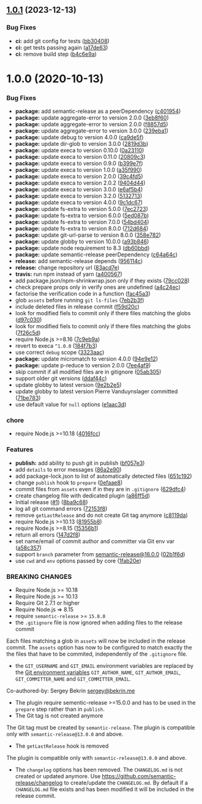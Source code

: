 ## [1.0.1](https://github.com/goraxe/git-release/compare/v1.0.0...v1.0.1) (2023-12-13)


### Bug Fixes

* **ci:** add git config for tests ([bb30408](https://github.com/goraxe/git-release/commit/bb304082708f57a542d5b783a6da1a4333927b3f))
* **ci:** get tests passing again ([a17de63](https://github.com/goraxe/git-release/commit/a17de63ce13f39dc91053f6916e804c3af287236))
* **ci:** remove build step ([b4c6e9a](https://github.com/goraxe/git-release/commit/b4c6e9a4f0850519e04624804c782517f3a67d93))

# 1.0.0 (2020-10-13)


### Bug Fixes

* **package:** add semantic-release as a peerDependency ([c401954](https://github.com/goraxe/git-release/commit/c401954a6090f7f0ba247faa66a0a1923e74badf))
* **package:** update aggregate-error to version 2.0.0 ([3eb8f60](https://github.com/goraxe/git-release/commit/3eb8f60dc31339fe607a7dbcdb9b18b7ca65127a))
* **package:** update aggregate-error to version 2.0.0 ([f8857d5](https://github.com/goraxe/git-release/commit/f8857d57f81dddddcbff72350d2c7ea8d20faea1))
* **package:** update aggregate-error to version 3.0.0 ([239eba1](https://github.com/goraxe/git-release/commit/239eba1dfd6d898ceaad527b93b22a10ca599405))
* **package:** update debug to version 4.0.0 ([ca9de5f](https://github.com/goraxe/git-release/commit/ca9de5fa08cf32a03d58f7422bd47b73489046d8))
* **package:** update dir-glob to version 3.0.0 ([2819d3b](https://github.com/goraxe/git-release/commit/2819d3b8a3960cd0c406631f385d53e6ba4becc6))
* **package:** update execa to version 0.10.0 ([0a23110](https://github.com/goraxe/git-release/commit/0a2311064302633742592318a6eee5c97f1938f0))
* **package:** update execa to version 0.11.0 ([20809c3](https://github.com/goraxe/git-release/commit/20809c31b77c5e5511b6cf8bc077bcde08749116))
* **package:** update execa to version 0.9.0 ([b399e7f](https://github.com/goraxe/git-release/commit/b399e7f0f3b73ecfdaa4cee9ad231ef507868d65))
* **package:** update execa to version 1.0.0 ([a35f990](https://github.com/goraxe/git-release/commit/a35f990e562277a4a2529234695b1d5ce255732c))
* **package:** update execa to version 2.0.0 ([39c4fd5](https://github.com/goraxe/git-release/commit/39c4fd5db265edd68422f3eccc30090824790415))
* **package:** update execa to version 2.0.2 ([9404d44](https://github.com/goraxe/git-release/commit/9404d4477db2e0ec07e960775c78f5b349905b18))
* **package:** update execa to version 3.0.0 ([e6af5b4](https://github.com/goraxe/git-release/commit/e6af5b403c208f36a2e8bb6646b5a11860649b7f))
* **package:** update execa to version 3.2.0 ([5132713](https://github.com/goraxe/git-release/commit/5132713c7b1bcf176f7a21250d6b8fe69e58afd4))
* **package:** update execa to version 4.0.0 ([9c1dc67](https://github.com/goraxe/git-release/commit/9c1dc67e0436af76c93e329083eaf87560d12c55))
* **package:** update fs-extra to version 5.0.0 ([7ec2723](https://github.com/goraxe/git-release/commit/7ec272364a1a9700d5998f7797bc490f3369b953))
* **package:** update fs-extra to version 6.0.0 ([5ed087b](https://github.com/goraxe/git-release/commit/5ed087bb3d12abe9467eacda54e3e32a94f1f51f))
* **package:** update fs-extra to version 7.0.0 ([54bd404](https://github.com/goraxe/git-release/commit/54bd4046c4d910f0e22c1dd0e4a2d1d37d2f5a49))
* **package:** update fs-extra to version 8.0.0 ([712d684](https://github.com/goraxe/git-release/commit/712d684e95d847f2b4ba82cd27419d2ae0a09ee0))
* **package:** update git-url-parse to version 8.0.0 ([358e782](https://github.com/goraxe/git-release/commit/358e782d91553790dc9bc644271b3f6faa6a7221))
* **package:** update globby to version 10.0.0 ([a93b846](https://github.com/goraxe/git-release/commit/a93b846c6de081b38e09f5967ca27c1378c7571c))
* **package:** update node requirement to 8.3 ([db60bbd](https://github.com/goraxe/git-release/commit/db60bbd1bb4a8d688bb4303a4b2fe3b6e18d9058))
* **package:** update semantic-release peerDependency ([c64a64c](https://github.com/goraxe/git-release/commit/c64a64c7a22867b03ba7cfce2120388978473c39))
* **release:** add semantic-release depends ([956114c](https://github.com/goraxe/git-release/commit/956114caba9b8fde93c4de08013a4208856d18aa))
* **release:** change repository url ([83acd7e](https://github.com/goraxe/git-release/commit/83acd7ed2125ceff98e5a43de1206a4286e49214))
* **travis:** run npm instead of yarn ([a400567](https://github.com/goraxe/git-release/commit/a40056798a88bad43a58122a9d886c5c94196084))
* add package.json/npm-shrinkwrap.json only if they exists ([79cc028](https://github.com/goraxe/git-release/commit/79cc028d36cb33683a16f9e984950423e456f30a))
* check prepare props only in verify ones are undefined ([a4c24ec](https://github.com/goraxe/git-release/commit/a4c24ec67ace0b7578922eb1243e510f53607540))
* factorise the verification code in a function ([fac45a3](https://github.com/goraxe/git-release/commit/fac45a3a53a4337f3bf44e260cfa6acaf35a99eb))
* glob `assets` before running `git ls-files` ([7eb2b3f](https://github.com/goraxe/git-release/commit/7eb2b3f180c7e6ad4dea11e1d80732b0e800c23f))
* include deleted files in release commit ([f59d20c](https://github.com/goraxe/git-release/commit/f59d20cf435ea12f9c15383b7ce375c25a45edd6))
* look for modified fiels to commit only if there files matching the globs ([d97c030](https://github.com/goraxe/git-release/commit/d97c03082b948f1189fdc22d639505fa0395f711))
* look for modified fiels to commit only if there files matching the globs ([7f26c5d](https://github.com/goraxe/git-release/commit/7f26c5ddc4b8d8e09bfc5e1dea515bb37d23d8c1))
* require Node.js >=8.16 ([7c9eb9a](https://github.com/goraxe/git-release/commit/7c9eb9a58615130c5cade934c3fd73c78fc88d52))
* revert to execa `^1.0.0` ([184f7b3](https://github.com/goraxe/git-release/commit/184f7b36839b4aa88e42a1fffed4464c9c7086e6))
* use correct `debug` scope ([3323aac](https://github.com/goraxe/git-release/commit/3323aacc32d31ad804c2a3387d481391ad188031))
* **package:** update micromatch to version 4.0.0 ([94e9e12](https://github.com/goraxe/git-release/commit/94e9e12a83410887d32b99600d5933327e2d5627))
* **package:** update p-reduce to version 2.0.0 ([7ee4af9](https://github.com/goraxe/git-release/commit/7ee4af9ebdff3a96c7115a8089b4f8722d721e3b))
* skip commit if all modified files are in gitignore ([05ab305](https://github.com/goraxe/git-release/commit/05ab305a380abf6a76aaa81aea0c8fc12fa22782))
* support older git versions ([ddaf44c](https://github.com/goraxe/git-release/commit/ddaf44c48259fd561c05b4c373ec71bcb23ae118))
* update globby to latest version ([9e2b2e5](https://github.com/goraxe/git-release/commit/9e2b2e507f84807eb7d5ec45c09598d49ef47698))
* update globby to latest version  Pierre Vanduynslager committed ([71be783](https://github.com/goraxe/git-release/commit/71be7837f5a9cddf705445c405ecd72b9844fc26))
* use default value for `null` options ([e1aac3d](https://github.com/goraxe/git-release/commit/e1aac3ddcedf89677494211c033e324cfa3b8670))


### chore

* require Node.js >=10.18 ([4016fcc](https://github.com/goraxe/git-release/commit/4016fcca42d29b78d764c44f1ec861b11163c503))


### Features

* **publish:** add ability to push git in publish ([bf057e3](https://github.com/goraxe/git-release/commit/bf057e3435c911a48d7b85b13b3d2eb9422c1826))
* add `details` to error messages ([86a2e90](https://github.com/goraxe/git-release/commit/86a2e90fbe080c1bee8f68fb0face6282ddce7d6))
* add package-lock.json to list of automatically detected files ([651c192](https://github.com/goraxe/git-release/commit/651c192ba457b1ae84f169b712df9425d9936da7))
* change `publish` hook to `prepare` ([0efaae8](https://github.com/goraxe/git-release/commit/0efaae88af810c97553e7b564068e19c87c0a8ec))
* commit files from `assets` even if in they are in `.gitignore` ([629dfc4](https://github.com/goraxe/git-release/commit/629dfc47a2e52f2e71030bd30f21e2199ea4ace9))
* create changelog file with dedicated plugin ([a86ff5d](https://github.com/goraxe/git-release/commit/a86ff5d7d02a8a3d1a9faa1bc14f8cba89e47c45))
* Initial release ([#1](https://github.com/goraxe/git-release/issues/1)) ([8ba9c68](https://github.com/goraxe/git-release/commit/8ba9c68d37856db550754ec725cdb8816e246602))
* log all git command errors ([72153f8](https://github.com/goraxe/git-release/commit/72153f882fa1a7556f4fe5fd10497751505163f6))
* remove `getLastRelease` and do not create Git tag anymore ([c8119da](https://github.com/goraxe/git-release/commit/c8119dacd845f9c84667186bab1ef160f519a75b))
* require Node.js >=10.13 ([81955b8](https://github.com/goraxe/git-release/commit/81955b823432c80cec0645dd331b30cb0974ba23))
* require Node.js >=8.15 ([15356b1](https://github.com/goraxe/git-release/commit/15356b16d137b65c60d119ba15b9dffba4ee3a6a))
* return all errors ([147d2f8](https://github.com/goraxe/git-release/commit/147d2f897e4daca9127c68dba1042867f5eeafea))
* set name/email of commit author and committer via Git env var ([a58c357](https://github.com/goraxe/git-release/commit/a58c3573b6d8eb74f02190f32716c12aab5d4d07))
* support `branch` parameter from semantic-release@16.0.0 ([02b1f6d](https://github.com/goraxe/git-release/commit/02b1f6d15f61139260d6ae008fa8261e05542aeb))
* use `cwd` and `env` options passed by core ([1fab20e](https://github.com/goraxe/git-release/commit/1fab20eeb65147059ac97711da537834314b31a2))


### BREAKING CHANGES

* Require Node.js >= 10.18
* Require Node.js >= 10.13
* Require Git 2.7.1 or higher
* Require Node.js => 8.15
* require `semantic-release` >= `15.8.0`
* the `.gitignore` file is now ignored when adding files to the release commit

Each files matching a glob in `assets` will now be included in the release commit. The `assets` option has now to be configured to match exactly the the files that have to be commited, independently of the `.gitignore` file.
* the `GIT_USERNAME` and `GIT_EMAIL` environment variables are replaced by the [Git environment variables](https://git-scm.com/book/en/v2/Git-Internals-Environment-Variables#_committing) `GIT_AUTHOR_NAME`, `GIT_AUTHOR_EMAIL`, `GIT_COMMITTER_NAME` and `GIT_COMMITTER_EMAIL`.

Co-authored-by: Sergey Bekrin <sergey@bekrin.me>
* The plugin require sementic-release >=15.0.0 and has to be used in the `prepare` step rather than in `publish`.
* The Git tag is not created anymore

The Git tag must be created by `semantic-release`. The plugin is compatible only with `semantic-release@13.0.0` and above.
* The `getLastRelease` hook is removed

The plugin is compatible only with `semantic-release@13.0.0` and above.
* The `changelog` options has been removed. The `CHANGELOG.md` is not created or updated anymore.
Use https://github.com/semantic-release/changelog to create/update the `CHANGELOG.md`.
By default if a `CHANGELOG.md` file exists and has been modified it will be included in the release commit.
